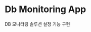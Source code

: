 <!-- This README file is going to be the one displayed on the Grafana.com website for your plugin -->

# Db Monitoring App

DB 모니터링 솔루션 설정 기능 구현
